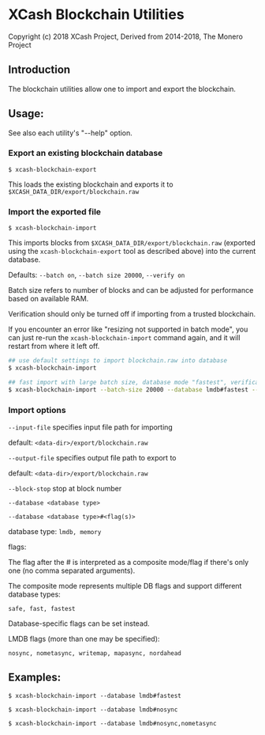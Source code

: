# XCash Blockchain Utilities

Copyright (c) 2018 XCash Project, Derived from 2014-2018, The Monero Project

## Introduction

The blockchain utilities allow one to import and export the blockchain.

## Usage:

See also each utility's "--help" option.

### Export an existing blockchain database

`$ xcash-blockchain-export`

This loads the existing blockchain and exports it to `$XCASH_DATA_DIR/export/blockchain.raw`

### Import the exported file

`$ xcash-blockchain-import`

This imports blocks from `$XCASH_DATA_DIR/export/blockchain.raw` (exported using the
`xcash-blockchain-export` tool as described above) into the current database.

Defaults: `--batch on`, `--batch size 20000`, `--verify on`

Batch size refers to number of blocks and can be adjusted for performance based on available RAM.

Verification should only be turned off if importing from a trusted blockchain.

If you encounter an error like "resizing not supported in batch mode", you can just re-run
the `xcash-blockchain-import` command again, and it will restart from where it left off.

```bash
## use default settings to import blockchain.raw into database
$ xcash-blockchain-import

## fast import with large batch size, database mode "fastest", verification off
$ xcash-blockchain-import --batch-size 20000 --database lmdb#fastest --verify off

```

### Import options

`--input-file`
specifies input file path for importing

default: `<data-dir>/export/blockchain.raw`

`--output-file`
specifies output file path to export to

default: `<data-dir>/export/blockchain.raw`

`--block-stop`
stop at block number

`--database <database type>`

`--database <database type>#<flag(s)>`

database type: `lmdb, memory`

flags:

The flag after the # is interpreted as a composite mode/flag if there's only
one (no comma separated arguments).

The composite mode represents multiple DB flags and support different database types:

`safe, fast, fastest`

Database-specific flags can be set instead.

LMDB flags (more than one may be specified):

`nosync, nometasync, writemap, mapasync, nordahead`

## Examples:

```
$ xcash-blockchain-import --database lmdb#fastest

$ xcash-blockchain-import --database lmdb#nosync

$ xcash-blockchain-import --database lmdb#nosync,nometasync
```
